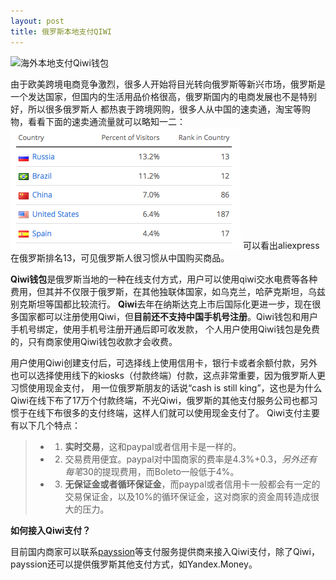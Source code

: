 ```yaml
---
layout: post
title: 俄罗斯本地支付QIWI
---
```


![海外本地支付Qiwi钱包](http://www.payssion.cn/static/images/payment/pay_qiwi.jpg)

由于欧美跨境电商竞争激烈，很多人开始将目光转向俄罗斯等新兴市场，俄罗斯是一个发达国家，但国内的生活用品价格很高，俄罗斯国内的电商发展也不是特别好，所以很多俄罗斯人
都热衷于跨境网购，很多人从中国的速卖通，淘宝等购物，看看下面的速卖通流量就可以略知一二：
![速卖通的alexa流量](/images/alexa_aliexpress.png)
可以看出aliexpress在俄罗斯排名13，可见俄罗斯人很习惯从中国购买商品。

**Qiwi钱包**是俄罗斯当地的一种在线支付方式，用户可以使用qiwi交水电费等各种费用，但其并不仅限于俄罗斯，在其他独联体国家，如乌克兰，哈萨克斯坦，乌兹别克斯坦等国都比较流行。
**Qiwi**去年在纳斯达克上市后国际化更进一步，现在很多国家都可以注册使用Qiwi，但**目前还不支持中国手机号注册**。Qiwi钱包和用户手机号绑定，使用手机号注册开通后即可收发款，
个人用户使用Qiwi钱包是免费的，只有商家使用Qiwi钱包收款才会收费。

用户使用Qiwi创建支付后，可选择线上使用信用卡，银行卡或者余额付款，另外也可以选择使用线下的kiosks（付款终端）付款，这点非常重要，因为俄罗斯人更习惯使用现金支付，
用一位俄罗斯朋友的话说“cash is still king”，这也是为什么Qiwi在线下布了17万个付款终端，不光Qiwi，俄罗斯的其他支付服务公司也都习惯于在线下布很多的支付终端，这样人们就可以使用现金支付了。
Qiwi支付主要有以下几个特点：
> -  1. **实时交易**，这和paypal或者信用卡是一样的。
> -  2. 交易费用便宜。paypal对中国商家的费率是4.3%+0.3$，另外还有每笔30$的提现费用，而Boleto一般低于4%。
> -  3. **无保证金或者循环保证金**，而paypal或者信用卡一般都会有一定的交易保证金，以及10%的循环保证金，这对商家的资金周转造成很大的压力。


**如何接入Qiwi支付？**

目前国内商家可以联系[payssion](http://www.payssion.com "海外本地支付")等支付服务提供商来接入Qiwi支付，除了Qiwi，payssion还可以提供俄罗斯其他支付方式，如Yandex.Money。